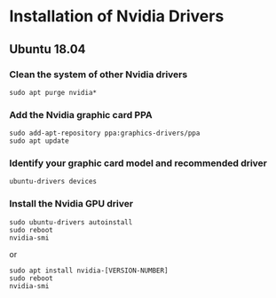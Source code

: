 # Installation of Nvidia Drivers
## Ubuntu 18.04

### Clean the system of other Nvidia drivers
```console
sudo apt purge nvidia*
```
### Add the Nvidia graphic card PPA
```console
sudo add-apt-repository ppa:graphics-drivers/ppa
sudo apt update
```
### Identify your graphic card model and recommended driver
```console
ubuntu-drivers devices
```
### Install the Nvidia GPU driver
```console
sudo ubuntu-drivers autoinstall
sudo reboot
nvidia-smi
```
or
```console
sudo apt install nvidia-[VERSION-NUMBER]
sudo reboot
nvidia-smi
```
